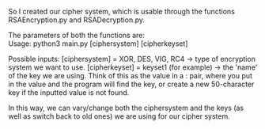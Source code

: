 
So I created our cipher system, which is usable through the functions RSAEncryption.py and RSADecryption.py. 

The parameters of both the functions are:  
Usage: python3 main.py [ciphersystem] [cipherkeyset]

Possible inputs: 
[ciphersystem] = XOR, DES, VIG, RC4       -> type of encryption system we want to use. 
[cipherkeyset] = keyset1 (for example)    -> the 'name' of the key we are using. Think of this as the value in a <value>:<key> pair, where you put in the value and 
                                             the program will find the key, or create a new 50-character key if the inputted value is not found. 

In this way, we can vary/change both the ciphersystem and the keys (as well as switch back to old ones) we are using for our cipher system. 


